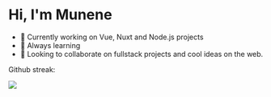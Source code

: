 

# Hi, I'm Munene
<!--
**munene-m/munene-m** is a ✨ _special_ ✨ repository because its `README.md` (this file) appears on your GitHub profile.
-->
- 🔭 Currently working on Vue, Nuxt and Node.js projects
- 🌱 Always learning
- 👯 Looking to collaborate on fullstack projects and cool ideas on the web.
<p align="left">
</p>
<p>Github streak:</p>
<a href="https://git.io/streak-stats"><img src="https://streak-stats.demolab.com?user=munene-m&theme=gotham&border_radius=5.5">
